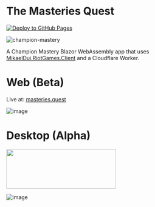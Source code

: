 # The Masteries Quest
[![Deploy to GitHub Pages](https://github.com/mikaeldui/masteries-quest/actions/workflows/deploy.yml/badge.svg)](https://github.com/mikaeldui/masteries-quest/actions/workflows/deploy.yml)

![champion-mastery](https://user-images.githubusercontent.com/3706841/150699592-aa690116-c61d-4859-99a8-033ab71a6359.jpg)

A Champion Mastery Blazor WebAssembly app that uses [MikaelDui.RiotGames.Client](https://github.com/mikaeldui/riot-games-dotnet-client) and a Cloudflare Worker.

# Web (Beta)

Live at: [masteries.quest](https://masteries.quest)

![image](https://user-images.githubusercontent.com/3706841/151392473-a42e57c1-f88e-4280-bc31-8fa2c7455c23.png)

# Desktop (Alpha)

<a href="https://www.microsoft.com/store/productId/9PGPC2D1SH2B"><img src="https://user-images.githubusercontent.com/3706841/154972100-84af025e-8e83-452b-ab6a-062893dfd7a7.png" height="104" width="288" /></a>


![image](https://user-images.githubusercontent.com/3706841/152638484-755b9c9a-c606-4777-9306-def38d80735e.png)
